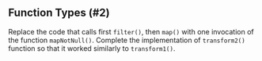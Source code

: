## Function Types (#2)

Replace the code that calls first `filter()`, then `map()` with one invocation 
of the function `mapNotNull()`. Complete the implementation of `transform2()` 
function so that it worked similarly to `transform1()`. 
